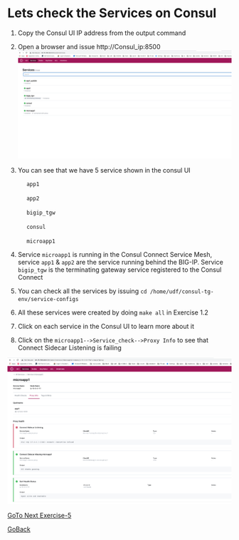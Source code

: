 # Lets check the Services on Consul

1. Copy the Consul UI IP address from the output command

2. Open a browser and issue http://Consul_ip:8500
 ![alt text](../../../../images/consul_ui.png)

3. You can see that we have 5 service shown in the consul UI

```
      app1

      app2

      bigip_tgw

      consul

      microapp1

```

4. Service ```microapp1``` is running in the Consul Connect Service Mesh, service ```app1``` & ```app2``` are the service running behind the BIG-IP. Service ```bigip_tgw``` is the terminating gateway service registered to the Consul Connect

5. You can check all the services by issuing ```cd /home/udf/consul-tg-env/service-configs```

6. All these services were created by doing ```make all``` in Exercise 1.2 

7. Click on each service in the Consul UI to learn more about it

8. Click on the ```microapp1-->Service_check-->Proxy Info``` to see that Connect Sidecar Listening is failing

 ![alt text](../../../../images/proxyfail.png)

[GoTo Next Exercise-5](5-ex)

[GoBack](../README.md)
